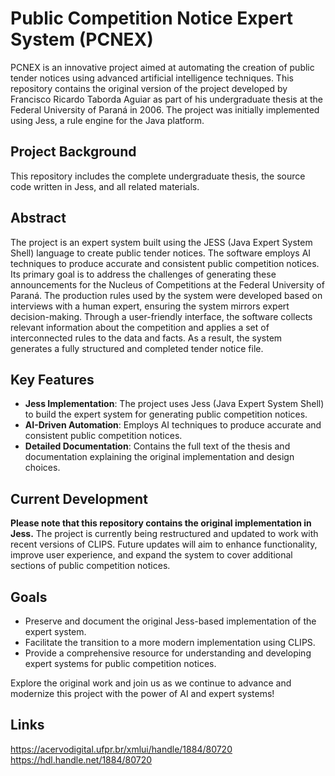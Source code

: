 # Public Competition Notice Expert System (PCNEX)

PCNEX is an innovative project aimed at automating the creation of public tender notices using advanced artificial intelligence techniques. This repository contains the original version of the project developed by Francisco Ricardo Taborda Aguiar as part of his undergraduate thesis at the Federal University of Paraná in 2006. The project was initially implemented using Jess, a rule engine for the Java platform.

## Project Background

This repository includes the complete undergraduate thesis, the source code written in Jess, and all related materials.

## Abstract

The project is an expert system built using the JESS (Java Expert System Shell) language to create public tender notices. The software employs AI techniques to produce accurate and consistent public competition notices. Its primary goal is to address the challenges of generating these announcements for the Nucleus of Competitions at the Federal University of Paraná. The production rules used by the system were developed based on interviews with a human expert, ensuring the system mirrors expert decision-making. Through a user-friendly interface, the software collects relevant information about the competition and applies a set of interconnected rules to the data and facts. As a result, the system generates a fully structured and completed tender notice file.

## Key Features

- **Jess Implementation**: The project uses Jess (Java Expert System Shell) to build the expert system for generating public competition notices.
- **AI-Driven Automation**: Employs AI techniques to produce accurate and consistent public competition notices.
- **Detailed Documentation**: Contains the full text of the thesis and documentation explaining the original implementation and design choices.

## Current Development

**Please note that this repository contains the original implementation in Jess.** The project is currently being restructured and updated to work with recent versions of CLIPS. Future updates will aim to enhance functionality, improve user experience, and expand the system to cover additional sections of public competition notices.

## Goals

- Preserve and document the original Jess-based implementation of the expert system.
- Facilitate the transition to a more modern implementation using CLIPS.
- Provide a comprehensive resource for understanding and developing expert systems for public competition notices.

Explore the original work and join us as we continue to advance and modernize this project with the power of AI and expert systems!

## Links

https://acervodigital.ufpr.br/xmlui/handle/1884/80720
https://hdl.handle.net/1884/80720
